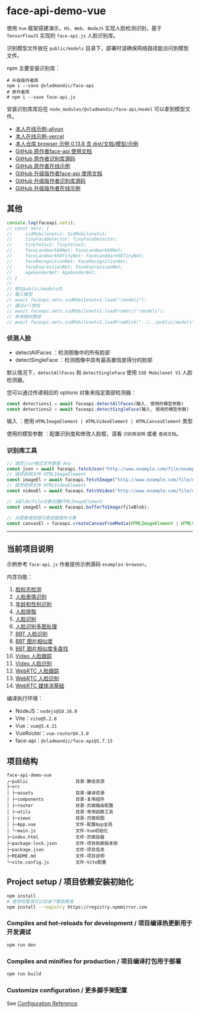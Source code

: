 # face-api-demo-vue

使用 `Vue` 框架搭建演示，`H5`、`Web`、`NodeJS` 实现人脸检测识别，基于 `TensorFlowJS` 实现的 `face-api.js` 人脸识别库。

识别模型文件放在 `public/models` 目录下，部署时请确保网络路径能访问到模型文件。

npm 主要安装识别库：

```shell
# 升级版作者库
npm i --save @vladmandic/face-api
# 原作者库
# npm i --save face-api.js
```

安装识别库库后在 `node_modules/@vladmandic/face-api/model` 可以拿到模型文件。

- [本人在线示例-aliyun](https://env-00jxgaqjulpu-static.normal.cloudstatic.cn/face-api-demo-vue/index.html#/)
- [本人在线示例-vercel](https://face-api-demo-vue-mu.vercel.app/)
- [本人仓库 browser 示例 0.13.8 含 dist/文档/模型/示例](https://github.com/TsMask/face-api-demo)
- [GitHub 原作者face-api 使用文档](https://justadudewhohacks.github.io/face-api.js/docs/globals.html)
- [GitHub 原作者识别库源码](https://github.com/justadudewhohacks/face-api.js)
- [GitHub 原作者在线示例](https://justadudewhohacks.github.io/face-api.js)
- [GitHub 升级版作者face-api 使用文档](https://vladmandic.github.io/face-api/typedoc/index.html)
- [GitHub 升级版作者识别库源码](https://github.com/vladmandic/face-api)
- [GitHub 升级版作者在线示例](https://vladmandic.github.io/face-api/demo/index.html)

## 其他

```js
console.log(faceapi.nets);
// const nets: {
//     ssdMobilenetv1: SsdMobilenetv1;
//     tinyFaceDetector: TinyFaceDetector;
//     tinyYolov2: TinyYolov2;
//     faceLandmark68Net: FaceLandmark68Net;
//     faceLandmark68TinyNet: FaceLandmark68TinyNet;
//     faceRecognitionNet: FaceRecognitionNet;
//     faceExpressionNet: FaceExpressionNet;
//     ageGenderNet: AgeGenderNet;
// }
//
// 放在public/models内
// 载入模型
// await faceapi.nets.ssdMobilenetv1.load("/models");
// 通过url地址
// await faceapi.nets.ssdMobilenetv1.loadFromUri("/models");
// 本地相对路径
// await faceapi.nets.ssdMobilenetv1.loadFromDisk("../../public/models");
```

### 侦测人脸

- detectAllFaces ：检测图像中的所有脸部
- detectSingleFace ：检测图像中具有最高置信度得分的脸部

默认情况下，`detectAllFaces` 和 `detectSingleFace` 使用 `SSD Mobilenet V1` 人脸检测器。

您可以通过传递相应的 options 对象来指定面部检测器：

```js
const detections1 = await faceapi.detectAllFaces(输入, 使用的模型参数)
const detections2 = await faceapi.detectSingleFace(输入, 使用的模型参数)
```

输入 ：使用 `HTMLImageElement | HTMLVideoElement | HTMLCanvasElement` 类型

使用的模型参数 ：配置识别度和修改人脸框，请看 `识别库说明` 或者 `查阅文档`。

### 识别库工具

```js
// 请求json格式文件数据 Any
const json = await faceapi.fetchJson("http://www.example.com/file/example.json");
// 请求视频文件 HTMLImageElement
const imageEl = await faceapi.fetchImage("http://www.example.com/file/example.jpg");
// 请求视频文件 HTMLVideoElement
const videoEl = await faceapi.fetchVideo("http://www.example.com/file/example.mp4");

// 从Blob/File对象创建HTMLImageElement
const imageEl = await faceapi.bufferToImage(fileBlob);

// 从图像或视频元素创建画布元素
const canvasEl = faceapi.createCanvasFromMedia(HTMLImageElement | HTMLVideoElement)
```

----

## 当前项目说明

示例参考 `face-api.js` 作者提供示例源码 `examples-browser`。

内含功能：

1. [脸标志检测](src/views/FaceLandmarkDetection.vue)
2. [人脸表情识别](src/views/FaceExpressionRecognition.vue)
3. [年龄和性别识别](src/views/AgeAndGenderRecognition.vue)
4. [人脸提取](src/views/FaceExtraction.vue)
5. [人脸识别](src/views/FaceRecognition.vue)
6. [人脸识别多图处理](src/views/FaceRecognitionMore.vue)
7. [BBT 人脸识别](src/views/BBTFaceRecognition.vue)
8. [BBT 图片相似度](src/views/BBTFaceSimilarity.vue)
9. [BBT 图片相似度多查找](src/views/BBTFaceSimilarityMore.vue)
10. [Video 人脸跟踪](src/views/VideoFaceDetector.vue)
11. [Video 人脸识别](src/views/VideoFaceRecognition.vue)
12. [WebRTC 人脸跟踪](src/views/WebRTCFaceDetector.vue)
13. [WebRTC 人脸识别](src/views/WebRTCFaceRecognition.vue)
14. [WebRTC 媒体流基础](src/views/WebRTCMediaStream.vue)

编译执行环境：

- NodeJS：`nodejs@18.16.0`
- Vite：`vite@5.2.8`
- Vue：`vue@3.4.21`
- VueRouter：`vue-router@4.3.0`
- face-api：`@vladmandic/face-api@1.7.13`

## 项目结构

```text
face-api-demo-vue
┌─public                  目录-静态资源
├─src
│ ├─assets                目录-编译资源
│ ├─components            目录-复用组件
│ ├─router                目录-页面路由配置
│ ├─utils                 目录-常用函数工具
│ ├─views                 目录-页面视图
│ ├─App.vue               文件-配置App全局
│ └─main.js               文件-Vue初始化
├─index.html              文件-页面容器
├─package-lock.json       文件-项目依赖版本锁
├─package.json            文件-项目信息
├─README.md               文件-项目说明
└─vite.config.js          文件-Vite配置
```

## Project setup / 项目依赖安装初始化

```bash
npm install
# 使用阿里源可以加速下载依赖库
npm install --registry https://registry.npmmirror.com
```

### Compiles and hot-reloads for development / 项目编译热更新用于开发调试

```bash
npm run dev
```

### Compiles and minifies for production / 项目编译打包用于部署

```bash
npm run build
```

### Customize configuration / 更多脚手架配置

See [Configuration Reference](https://vitejs.dev/config/).
